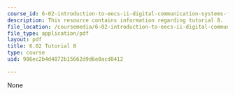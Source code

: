 ```yaml
---
course_id: 6-02-introduction-to-eecs-ii-digital-communication-systems-fall-2012
description: This resource contains information regarding tutorial 8.
file_location: /coursemedia/6-02-introduction-to-eecs-ii-digital-communication-systems-fall-2012/986ec2b4d4872b15662d9d6e0acd8412_MIT6_02F12_tutor08.pdf
file_type: application/pdf
layout: pdf
title: 6.02 Tutorial 8
type: course
uid: 986ec2b4d4872b15662d9d6e0acd8412

---
```

None